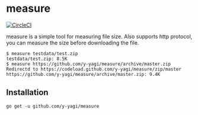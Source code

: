 # measure

[![CircleCI](https://circleci.com/gh/y-yagi/measure.svg?style=svg)](https://circleci.com/gh/y-yagi/measure)

measure is a simple tool for measuring file size. Also supports http protocol, you can measure the size before downloading the file.

```
$ measure testdata/test.zip
testdata/test.zip: 8.5K
$ measure https://github.com/y-yagi/measure/archive/master.zip
Redirectd to https://codeload.github.com/y-yagi/measure/zip/master
https://github.com/y-yagi/measure/archive/master.zip: 9.4K
```

## Installation

```
go get -u github.com/y-yagi/measure
```
